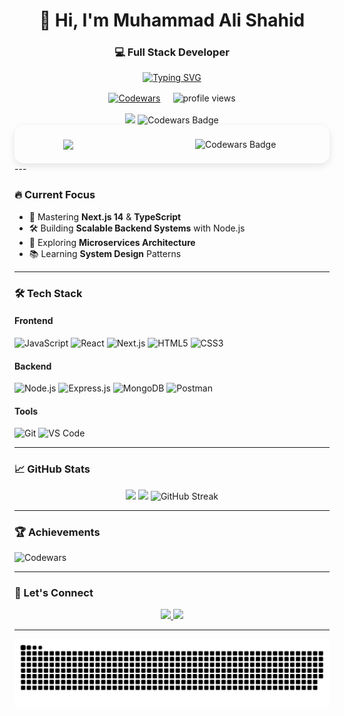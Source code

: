 <h1 align="center">🚀 Hi, I'm Muhammad Ali Shahid</h1>
<h3 align="center">💻 Full Stack Developer </h3>

<p align="center">
  <a href="https://git.io/typing-svg"><img src="https://readme-typing-svg.demolab.com?font=Fira+Code&pause=1000&color=00F72F&center=true&vCenter=true&width=435&lines=Coding+is+my+superpower%F0%9F%9A%80;Turning+coffee+into+code+since+2022%F0%9F%8D%B5;Full-stack+developer+in+training%F0%9F%93%9A;" alt="Typing SVG" /></a>
</p>




<div align="center" style="display: flex; justify-content: center; gap: 20px; margin: 1rem 0;">
  <a href="https://www.codewars.com/users/GitMuhammadAli">
    <img src="https://img.shields.io/badge/Codewars-B1361E?style=for-the-badge&logo=codewars&logoColor=white" alt="Codewars"/>
  </a>
  <img src="https://komarev.com/ghpvc/?username=gitmuhammadali&label=Profile%20Views&color=blue&style=for-the-badge" alt="profile views"/>
</div>

<div align="center">
  <img src="https://github.com/GitMuhammadAli/GitMuhammadAli/assets/135626772/000bc313-3c8e-4d25-8702-f32e15f3d4b4" width="40%"/>
  <img src="https://www.codewars.com/users/GitMuhammadAli/badges/large" alt="Codewars Badge"/>
</div>


<div align="center" style="display: flex; 
                          justify-content: space-around; 
                          align-items: center; 
                          flex-wrap: wrap; 
                          gap: 2rem; 
                          background: rgba(255,255,255,0.03);
                          border-radius: 15px;
                          box-shadow: 0 4px 12px rgba(0,0,0,0.1);">
  <img src="https://github.com/GitMuhammadAli/GitMuhammadAli/assets/135626772/000bc313-3c8e-4d25-8702-f32e15f3d4b4"/>
       
  <img src="https://www.codewars.com/users/GitMuhammadAli/badges/large" 
       alt="Codewars Badge" 
       style="width: 45%; 
              max-width: 500px; 
              border-radius: 8px;
              padding: 8px;
              background: rgba(255,255,255,0.05);"/>
</div>
---

### 🔥 Current Focus
- 🌱 Mastering **Next.js 14** & **TypeScript**
- 🛠️ Building **Scalable Backend Systems** with Node.js
- 🧪 Exploring **Microservices Architecture**
- 📚 Learning **System Design** Patterns

---

### 🛠️ Tech Stack
#### Frontend
![JavaScript](https://img.shields.io/badge/-JavaScript-F7DF1E?logo=javascript&logoColor=black)
![React](https://img.shields.io/badge/-React-61DAFB?logo=react&logoColor=black)
![Next.js](https://img.shields.io/badge/-Next.js-000000?logo=next.js&logoColor=white)
![HTML5](https://img.shields.io/badge/-HTML5-E34F26?logo=html5&logoColor=white)
![CSS3](https://img.shields.io/badge/-CSS3-1572B6?logo=css3&logoColor=white)

#### Backend
![Node.js](https://img.shields.io/badge/-Node.js-339933?logo=node.js&logoColor=white)
![Express.js](https://img.shields.io/badge/-Express.js-000000?logo=express&logoColor=white)
![MongoDB](https://img.shields.io/badge/-MongoDB-47A248?logo=mongodb&logoColor=white)
![Postman](https://img.shields.io/badge/-Postman-FF6C37?logo=postman&logoColor=white)

#### Tools
![Git](https://img.shields.io/badge/-Git-F05032?logo=git&logoColor=white)
![VS Code](https://img.shields.io/badge/-VS%20Code-007ACC?logo=visual-studio-code&logoColor=white)

---

### 📈 GitHub Stats
<div align="center">
  <img height="180em" src="https://github-readme-stats.vercel.app/api?username=GitMuhammadAli&show_icons=true&theme=dark&include_all_commits=true&count_private=true"/>
  <img height="180em" src="https://github-readme-stats.vercel.app/api/top-langs/?username=GitMuhammadAli&layout=compact&langs_count=8&theme=dark"/>
  <img src="https://streak-stats.demolab.com?user=GitMuhammadAli&theme=dark&date_format=j%20M%5B%20Y%5D" alt="GitHub Streak"/>
</div>

---

### 🏆 Achievements
![Codewars](https://github.r2v.ch/codewars?user=GitMuhammadAli&stroke=%23BB432C)

---

### 🤝 Let's Connect
<p align="center">
  <a href="https://www.linkedin.com/in/alishahid-fswebdev/">
    <img src="https://img.shields.io/badge/LinkedIn-0077B5?style=for-the-badge&logo=linkedin&logoColor=white"/>
  </a>
  <a href="mailto:your.email@example.com">
    <img src="https://img.shields.io/badge/Gmail-D14836?style=for-the-badge&logo=gmail&logoColor=white"/>
  </a>
  
</p>

---

![Snake animation](https://github.com/platane/platane/raw/output/github-contribution-grid-snake-dark.svg)
